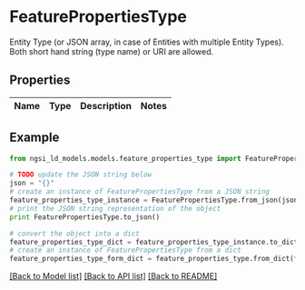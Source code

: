# FeaturePropertiesType

Entity Type (or JSON array, in case of Entities with multiple Entity Types). Both short hand string (type name) or URI are allowed. 

## Properties
Name | Type | Description | Notes
------------ | ------------- | ------------- | -------------

## Example

```python
from ngsi_ld_models.models.feature_properties_type import FeaturePropertiesType

# TODO update the JSON string below
json = "{}"
# create an instance of FeaturePropertiesType from a JSON string
feature_properties_type_instance = FeaturePropertiesType.from_json(json)
# print the JSON string representation of the object
print FeaturePropertiesType.to_json()

# convert the object into a dict
feature_properties_type_dict = feature_properties_type_instance.to_dict()
# create an instance of FeaturePropertiesType from a dict
feature_properties_type_form_dict = feature_properties_type.from_dict(feature_properties_type_dict)
```
[[Back to Model list]](../README.md#documentation-for-models) [[Back to API list]](../README.md#documentation-for-api-endpoints) [[Back to README]](../README.md)


